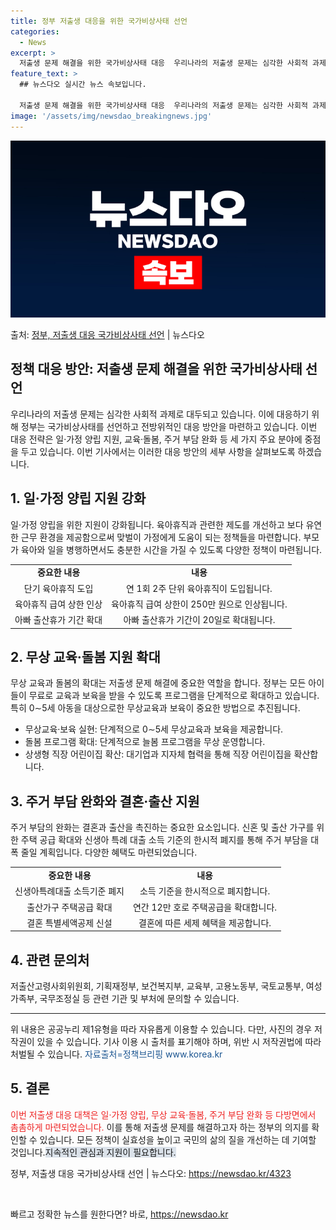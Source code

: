 ```yaml
---
title: 정부 저출생 대응을 위한 국가비상사태 선언
categories:
  - News
excerpt: >
  저출생 문제 해결을 위한 국가비상사태 대응  우리나라의 저출생 문제는 심각한 사회적 과제로 대두되고 있습니다…
feature_text: >
  ## 뉴스다오 실시간 뉴스 속보입니다.

  저출생 문제 해결을 위한 국가비상사태 대응  우리나라의 저출생 문제는 심각한 사회적 과제로 대두되고 있습니다…
image: '/assets/img/newsdao_breakingnews.jpg'
---
```


![뉴스다오 속보](/assets/img/newsdao_breakingnews.jpg)

<p>출처: <a href="https://newsdao.kr/4323" rel="dofollow">정부, 저출생 대응 국가비상사태 선언</a> | 뉴스다오</p>

<h2 data-ke-size="size26">정책 대응 방안: 저출생 문제 해결을 위한 국가비상사태 선언</h2>
<p data-ke-size="size16">우리나라의 저출생 문제는 심각한 사회적 과제로 대두되고 있습니다. 이에 대응하기 위해 정부는 국가비상사태를 선언하고 전방위적인 대응 방안을 마련하고 있습니다. 이번 대응 전략은 일·가정 양립 지원, 교육·돌봄, 주거 부담 완화 등 세 가지 주요 분야에 중점을 두고 있습니다. 이번 기사에서는 이러한 대응 방안의 세부 사항을 살펴보도록 하겠습니다.</p>

<h2 data-ke-size="size24">1. 일·가정 양립 지원 강화</h2>
<p data-ke-size="size16">일·가정 양립을 위한 지원이 강화됩니다. 육아휴직과 관련한 제도를 개선하고 보다 유연한 근무 환경을 제공함으로써 맞벌이 가정에게 도움이 되는 정책들을 마련합니다. 부모가 육아와 일을 병행하면서도 충분한 시간을 가질 수 있도록 다양한 정책이 마련됩니다.</p>

<table>
	<tr>
		<td style="text-align: center; height: 17px;"><b>중요한 내용</b></td>
		<td style="text-align: center; height: 17px;"><b>내용</b></td>
	</tr>
	<tr>
		<td style="text-align: center; height: 17px;">단기 육아휴직 도입</td>
		<td style="text-align: center; height: 17px;">연 1회 2주 단위 육아휴직이 도입됩니다.</td>
	</tr>
	<tr>
		<td style="text-align: center; height: 17px;">육아휴직 급여 상한 인상</td>
		<td style="text-align: center; height: 17px;">육아휴직 급여 상한이 250만 원으로 인상됩니다.</td>
	</tr>
	<tr>
		<td style="text-align: center; height: 17px;">아빠 출산휴가 기간 확대</td>
		<td style="text-align: center; height: 17px;">아빠 출산휴가 기간이 20일로 확대됩니다.</td>
	</tr>
</table>

<h2 data-ke-size="size24">2. 무상 교육·돌봄 지원 확대</h2>
<p data-ke-size="size16">무상 교육과 돌봄의 확대는 저출생 문제 해결에 중요한 역할을 합니다. 정부는 모든 아이들이 무료로 교육과 보육을 받을 수 있도록 프로그램을 단계적으로 확대하고 있습니다. 특히 0∼5세 아동을 대상으로한 무상교육과 보육이 중요한 방법으로 추진됩니다.</p>

<ul>
	<li>무상교육·보육 실현: 단계적으로 0∼5세 무상교육과 보육을 제공합니다.</li>
	<li>돌봄 프로그램 확대: 단계적으로 늘봄 프로그램을 무상 운영합니다.</li>
	<li>상생형 직장 어린이집 확산: 대기업과 지자체 협력을 통해 직장 어린이집을 확산합니다.</li>
</ul>

<h2 data-ke-size="size24">3. 주거 부담 완화와 결혼·출산 지원</h2>
<p data-ke-size="size16">주거 부담의 완화는 결혼과 출산을 촉진하는 중요한 요소입니다. 신혼 및 출산 가구를 위한 주택 공급 확대와 신생아 특례 대출 소득 기준의 한시적 폐지를 통해 주거 부담을 대폭 줄일 계획입니다. 다양한 혜택도 마련되었습니다.</p>

<table>
	<tr>
		<td style="text-align: center; height: 17px;"><b>중요한 내용</b></td>
		<td style="text-align: center; height: 17px;"><b>내용</b></td>
	</tr>
	<tr>
		<td style="text-align: center; height: 17px;">신생아특례대출 소득기준 폐지</td>
		<td style="text-align: center; height: 17px;">소득 기준을 한시적으로 폐지합니다.</td>
	</tr>
	<tr>
		<td style="text-align: center; height: 17px;">출산가구 주택공급 확대</td>
		<td style="text-align: center; height: 17px;">연간 12만 호로 주택공급을 확대합니다.</td>
	</tr>
	<tr>
		<td style="text-align: center; height: 17px;">결혼 특별세액공제 신설</td>
		<td style="text-align: center; height: 17px;">결혼에 따른 세제 혜택을 제공합니다.</td>
	</tr>
</table>

<h2 data-ke-size="size24">4. 관련 문의처</h2>
<p data-ke-size="size16">저출산고령사회위원회, 기획재정부, 보건복지부, 교육부, 고용노동부, 국토교통부, 여성가족부, 국무조정실 등 관련 기관 및 부처에 문의할 수 있습니다.</p>

<hr data-ke-align="center" data-ke-style="style1">

<p data-ke-size="size16">위 내용은 공공누리 제1유형을 따라 자유롭게 이용할 수 있습니다. 다만, 사진의 경우 저작권이 있을 수 있습니다. 기사 이용 시 출처를 표기해야 하며, 위반 시 저작권법에 따라 처벌될 수 있습니다. <span style="color: #1a5490;">자료출처=정책브리핑 www.korea.kr</span></p>

<h2 data-ke-size="size24">5. 결론</h2>
<p data-ke-size="size16"><span style="color: #ee2323;">이번 저출생 대응 대책은 일·가정 양립, 무상 교육·돌봄, 주거 부담 완화 등 다방면에서 촘촘하게 마련되었습니다.</span> 이를 통해 저출생 문제를 해결하고자 하는 정부의 의지를 확인할 수 있습니다. 모든 정책이 실효성을 높이고 국민의 삶의 질을 개선하는 데 기여할 것입니다.<span style="background-color: #21538527;">지속적인 관심과 지원이 필요합니다.</span></p>

<p data-ke-size="size16">정부, 저출생 대응 국가비상사태 선언 | 뉴스다오: <a href="https://newsdao.kr/4323">https://newsdao.kr/4323</a></p>

<p data-ke-size="size16">&nbsp;</p> 

빠르고 정확한 뉴스를 원한다면? 바로, <a href="https://newsdao.kr" rel="dofollow">https://newsdao.kr</a>


